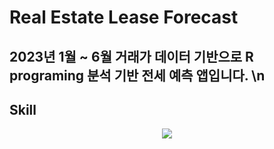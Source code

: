 # Real Estate Lease Forecast

## 2023년 1월 ~ 6월 거래가 데이터 기반으로 R programing 분석 기반 전세 예측 앱입니다. \n 

## Skill

<p align="center">
  <a href="https://skillicons.dev">
    <img src="https://skillicons.dev/icons?i=git,github,flutter,vscode,mysql,r,spring,sqlite,firebase,dart," />
  </a>
</p>


